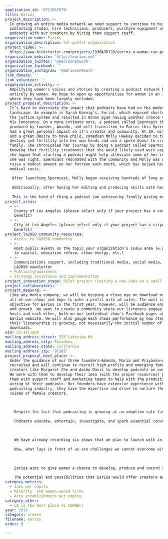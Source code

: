 ```yaml
---
application_id: '8711967679'
title: Earios
project_description: >-
  In growing an entire media network we need support to continue to build out a
  podcasting studio, hire technicians, producers, purchase equipment and develop
  podcasts with our creators by hiring them support staff.
organization_name: Earios
organization_description: For-profit organization
project_video: >-
  https://www.kickstarter.com/projects/1936438128/earios-a-woman-run-podcast-network
organization_website: 'http://earios.net'
organization_twitter: '@eariosnetwork'
organization_facebook: ''
organization_instagram: '@eariosnetwork'
link_donate: ''
link_volunteer: ''
organization_activity: >-
  Amplifying women's voices and stories by creating a podcast network built
  entirely by women. We hope to open up opportunities for women in an industry
  where they have been largely excluded.
project_proposal_description: >-
  It’s hard to overstate the impact that podcasts have had on the modern media
  landscape. An example is Sarah Koenig’s, Serial, which exposed shortcomings in
  the justice system and resulted in Adnan Syad having another chance to plead
  his innocence. On a more intimate note, a podcast called Spermcast that is
  produced by founder, Amanda, and will transition to Earios this Spring, has
  had a great personal impact on it’s creator and community. At 39, with no man
  and a great desire to have child, comedian Molly Hawkey decided to take her
  destiny and fertility into her own hands and use a sperm donor to create a
  family. She chronicaled her journey by doing a podcast called Spermcast.
  Knowing that fertility treatments that she would likely need were expensive,
  she hoped that starting a podcast might help alleviate some of her cost. And
  she was right. Spermcast resonated with the community and Molly was able to
  raise a modest amount on her Patreon each month, which has helped her with
  medical costs.
   
   After launching Spermcast, Molly began receiving hundreds of long emails from listeners with all of THEIR stories: planning for the future, freezing embryos, miscarriages, inseminations, commiseration, edification...all of this has come from talking about her private conundrum, publicly. Spermcast was featured on the Huffington Post and Washington Post. Molly is currently fielding interest to adapt her podcast into a book and a TV show, while she continues to take steps to make her dream of motherhood come true. 
   
   Additionally, after honing her editing and producing skills with her own podcast, Molly was able to start working as a podcast editor for several other Earios shows. 
   
   This is the kind of thing a podcast can achieve—by finally giving more women an opportunity to use their voices they can tell urgent and necessary stories that otherwise would not see the light of day. While Earios is guaranteed to create jobs for creators and content that would otherwise not be made, this is the ultimate goal: to make something that transcends the medium and makes a real change, sparks a real conversation, creates more jobs.
project_areas:
  - >-
    County of Los Angeles (please select only if your project has a countywide
    benefit)
  - >-
    City of Los Angeles (please select only if your project has a citywide
    benefit)
project_la2050_community_resources:
  - Access to LA2050 community
  - >-
    Host public events on the topic your organization’s issue area (e.g. access
    to capital, education reform, clean energy, etc.) 
  - >-
    Communications support, including traditional media, social media, and
    LA2050 newsletter
  - Publicity/awareness
  - Strategy assistance and implementation
project_innovation_stage: Pilot project (testing a new idea on a small scale to prove feasibility)
project_collaborators: ''
project_measure: >-
  Like any media company, we will be keeping a close eye on download numbers for
  all of our shows and hope to make a profit with ad sales. The most important
  objective for Earios in the first year, however, will be audience engagement
  and growth. We want to create a community where our listeners engage with our
  hosts and each other, both on our individual show's Facebook pages and on the
  Earios website. We will also gauge each shows performance by how steadily
  their listenership is growing, not necessarily the initial number of
  downloads.
ein: 83-1413066
mailing_address_street: 525 Lakeview Rd
mailing_address_city: Pasadena
mailing_address_state: California
mailing_address_zip: '91105'
project_proposal_best_place: >-
  Under the guidance of our three founders—Amanda, Maria and Priyanka—we have
  recruited and will continue to recruit high-profile and emerging female
  creators like Margaret Cho and Aasha Davis to develop podcasts on our network.
  We work with them to develop their idea (with the proper resources) provide
  them with support staff and marketing teams to help with the production and
  airing of their podcasts. Our founders have extensive experience with the
  podcasting industry, they have the expertise and drive to nurture the diverse
  voices of female creators. 
   
   
   
    Despite the fact that podcasting is growing at an adoption rate faster than cable television and 42 million Americans listen to podcasts weekly (5x more than go to the movies!) only 22% of podcasts are hosted by women and an additional 11% are co-hosted by women. 44% of podcast listeners are women. The diverse hosts we have already started developing podcasts with bring huge audiences in traditional and social media: the top 10 Earios hosts will have an outreach of over 100 million followers across social media. Earios hopes to become the most influential place for women's voices. 
   
    Podcasts educate, entertain, investigate, and spark essential conversation, but when women’s voices are excluded, only a small portion of experiences are represented. Through Earios, we will not only reach the huge amount of Americans that already listen to podcasts, but we will engage with audiences that have previously been ignored. This network isn’t just about hiring and amplifying women’s voices, it’s also about providing a necessary perspective to a public conversation already taking place on an enormous scale.
   
    
   
    We have already recording six shows that we plan to launch with in Spring of 2019. Over the next few months, we will need to take these six shows into full production with the intention to backlog at least five episodes by end of April. 
   
    Now, what lays in front of us are challenges we cannot overcome without adequate funding: we plan on either acquiring or renting studio space to record and edit the podcasts. We need to hire support staff: Producers, researchers (if necessary), social media, legal and accounting, and marketing experts.
   
   
   
    Earios aims to give women a chance to develop, produce and record their own podcasts in an industry that has largely excluded them. The organization will give women of all colors the opportunity to build careers in all areas of the podcasting industry—from hosting to producing to managing the network, the goal is to offer women a chance to helm their own creations.
   
    The potential and possibilities that Earios would offer creators are endless: Podcasts have gone on to be adopted into award-winning television shows and films, inspired books, and have long acted as launching pads for careers of comedians, journalists and pundits. By lending this kind of platform to women exclusively, Earios will offer a necessary equitable opportunity to create.
category_metrics:
  - Jobs per capita
  - Minority- and women-owned firms
  - Arts establishments per capita
category_other:
  - LA is the best place to CONNECT
year: 2019
category: create
filename: earios
order: 8

---
```

